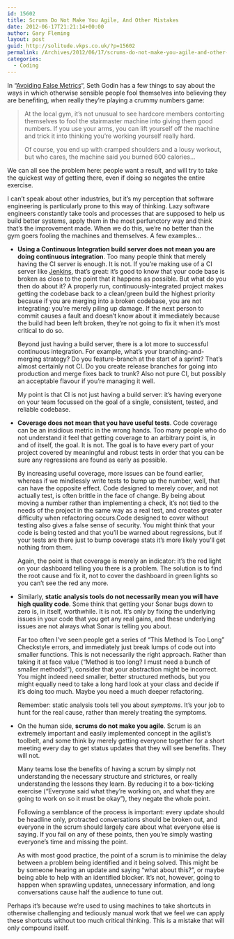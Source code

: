 ```yaml
---
id: 15602
title: Scrums Do Not Make You Agile, And Other Mistakes
date: 2012-06-17T21:21:14+00:00
author: Gary Fleming
layout: post
guid: http://solitude.vkps.co.uk/?p=15602
permalink: /Archives/2012/06/17/scrums-do-not-make-you-agile-and-other-mistakes/
categories:
  - Coding
---
```

In &#8220;[Avoiding False Metrics](http://sethgodin.typepad.com/seths_blog/2012/05/avoiding-false-metrics.html)&#8220;, Seth Godin has a few things to say about the ways in which otherwise sensible people fool themselves into believing they are benefiting, when really they&#8217;re playing a crummy numbers game:

> At the local gym, it&#8217;s not unusual to see hardcore members contorting themselves to fool the stairmaster machine into giving them good numbers. If you use your arms, you can lift yourself off the machine and trick it into thinking you&#8217;re working yourself really hard.
> 
> Of course, you end up with cramped shoulders and a lousy workout, but who cares, the machine said you burned 600 calories&#8230;

We can all see the problem here: people want a result, and will try to take the quickest way of getting there, even if doing so negates the entire exercise.

I can&#8217;t speak about other industries, but it&#8217;s my perception that software engineering is particularly prone to this way of thinking. Lazy software engineers constantly take tools and processes that are supposed to help us build better systems, apply them in the most perfunctory way and think that&#8217;s the improvement made. When we do this, we&#8217;re no better than the gym goers fooling the machines and themselves. A few examples&#8230;

  * **Using a Continuous Integration build server does not mean you are doing continuous integration**. Too many people think that merely having the CI server is enough. It is not. If you&#8217;re making use of a CI server like [Jenkins](http://jenkins-ci.org/), that&#8217;s great: it&#8217;s good to know that your code base is broken as close to the point that it happens as possible. But what do you then do about it? A properly run, continuously-integrated project makes getting the codebase back to a clean/green build the highest priority because if you are merging into a broken codebase, you are not integrating: you&#8217;re merely piling up damage. If the next person to commit causes a fault and doesn&#8217;t know about it immediately because the build had been left broken, they&#8217;re not going to fix it when it&#8217;s most critical to do so.
  
    Beyond just having a build server, there is a lot more to successful continuous integration. For example, what&#8217;s your branching-and-merging strategy? Do you feature-branch at the start of a sprint? That&#8217;s almost certainly not CI. Do you create release branches for going into production and merge fixes back to trunk? Also not pure CI, but possibly an acceptable flavour if you&#8217;re managing it well.
  
    My point is that CI is not just having a build server: it&#8217;s having everyone on your team focussed on the goal of a single, consistent, tested, and reliable codebase.
  * **Coverage does not mean that you have useful tests**. Code coverage can be an insidious metric in the wrong hands. Too many people who do not understand it feel that getting coverage to an arbitrary point is, in and of itself, the goal. It is not. The goal is to have every part of your project covered by meaningful and robust tests in order that you can be sure any regressions are found as early as possible.
  
    By increasing useful coverage, more issues can be found earlier, whereas if we mindlessly write tests to bump up the number, well, that can have the opposite effect. Code designed to merely cover, and not actually test, is often brittle in the face of change. By being about moving a number rather than implementing a check, it&#8217;s not tied to the needs of the project in the same way as a real test, and creates greater difficulty when refactoring occurs.Code designed to cover without testing also gives a false sense of security. You might think that your code is being tested and that you&#8217;ll be warned about regressions, but if your tests are there just to bump coverage stats it&#8217;s more likely you&#8217;ll get nothing from them.
  
    Again, the point is that coverage is merely an indicator: it&#8217;s the red light on your dashboard telling you there is a problem. The solution is to find the root cause and fix it, not to cover the dashboard in green lights so you can&#8217;t see the red any more.
  * Similarly, **static analysis tools do not necessarily mean you will have high quality code**. Some think that getting your Sonar bugs down to zero is, in itself, worthwhile. It is not. It&#8217;s only by fixing the underlying issues in your code that you get any real gains, and these underlying issues are not always what Sonar is telling you about.
  
    Far too often I&#8217;ve seen people get a series of &#8220;This Method Is Too Long&#8221; Checkstyle errors, and immediately just break lumps of code out into smaller functions. This is not necessarily the right approach. Rather than taking it at face value (&#8220;Method is too long? I must need a bunch of smaller methods!&#8221;), consider that your abstraction might be incorrect. You might indeed need smaller, better structured methods, but you might equally need to take a long hard look at your class and decide if it&#8217;s doing too much. Maybe you need a much deeper refactoring.
  
    Remember: static analysis tools tell you about _symptoms_. It&#8217;s your job to hunt for the real cause, rather than merely treating the symptoms.
  * On the human side, **scrums do not make you agile**. Scrum is an extremely important and easily implemented concept in the agilist&#8217;s toolbelt, and some think by merely getting everyone together for a short meeting every day to get status updates that they will see benefits. They will not.
  
    Many teams lose the benefits of having a scrum by simply not understanding the necessary structure and strictures, or really understanding the lessons they learn. By reducing it to a box-ticking exercise (&#8220;Everyone said what they&#8217;re working on, and what they are going to work on so it must be okay&#8221;), they negate the whole point.
  
    Following a semblance of the process is important: every update should be headline only, protracted conversations should be broken out, and everyone in the scrum should largely care about what everyone else is saying. If you fail on any of these points, then you&#8217;re simply wasting everyone&#8217;s time and missing the point.
  
    As with most good practice, the point of a scrum is to minimise the delay between a problem being identified and it being solved. This might be by someone hearing an update and saying &#8220;what about this?&#8221;, or maybe being able to help with an identified blocker. It&#8217;s not, however, going to happen when sprawling updates, unnecessary information, and long conversations cause half the audience to tune out.

Perhaps it&#8217;s because we&#8217;re used to using machines to take shortcuts in otherwise challenging and tediously manual work that we feel we can apply these shortcuts without too much critical thinking. This is a mistake that will only compound itself.